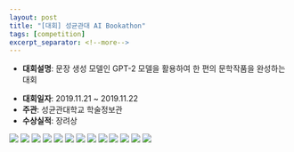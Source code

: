 ```yaml
---
layout: post
title: "[대회] 성균관대 AI Bookathon"
tags: [competition]
excerpt_separator: <!--more-->
---
```


- **대회설명**: 문장 생성 모델인 GPT-2 모델을 활용하여 한 편의 문학작품을 완성하는 대회
<!--more-->
- **대회일자**: 2019.11.21 ~ 2019.11.22
- **주관**: 성균관대학교 학술정보관
- **수상실적**: 장려상


<img src="/assets/img/AI_bookathon/AI_hackathon_TNT_001.png">
<img src="/assets/img/AI_bookathon/AI_hackathon_TNT_002.png">
<img src="/assets/img/AI_bookathon/AI_hackathon_TNT_003.png">
<img src="/assets/img/AI_bookathon/AI_hackathon_TNT_004.png">
<img src="/assets/img/AI_bookathon/AI_hackathon_TNT_005.png">
<img src="/assets/img/AI_bookathon/AI_hackathon_TNT_006.png">
<img src="/assets/img/AI_bookathon/AI_hackathon_TNT_007.png">
<img src="/assets/img/AI_bookathon/AI_hackathon_TNT_008.png">
<img src="/assets/img/AI_bookathon/AI_hackathon_TNT_009.png">
<img src="/assets/img/AI_bookathon/AI_hackathon_TNT_010.png">
<img src="/assets/img/AI_bookathon/AI_hackathon_TNT_011.png">
<img src="/assets/img/AI_bookathon/AI_hackathon_TNT_012.png">
<img src="/assets/img/AI_bookathon/AI_hackathon_TNT_013.png">


